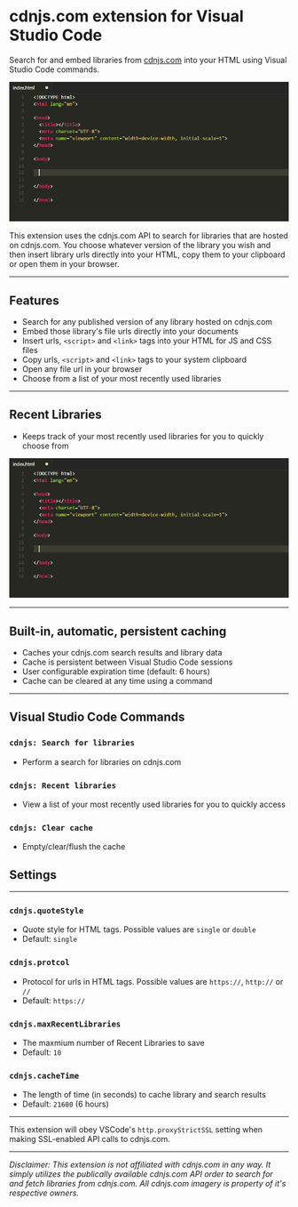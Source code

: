 # cdnjs.com extension for Visual Studio Code

Search for and embed libraries from [cdnjs.com](https://cdnjs.com) into your HTML using Visual Studio Code commands.

![Searching cdnjs.com for jquery](images/search-example.gif)

This extension uses the cdnjs.com API to search for libraries that are hosted on cdnjs.com. You choose whatever version of the library you wish and then insert library urls directly into your HTML, copy them to your clipboard or open them in your browser.

---
## Features
- Search for any published version of any library hosted on cdnjs.com
- Embed those library's file urls directly into your documents
- Insert urls, `<script>` and  `<link>` tags into your HTML for JS and CSS files
- Copy urls, `<script>` and `<link>` tags to your system clipboard
- Open any file url in your browser
- Choose from a list of your most recently used libraries

---
## Recent Libraries
- Keeps track of your most recently used libraries for you to quickly choose from

![Recent Libraries list](images/recent-libraries-example.gif)

---
## Built-in, automatic, persistent caching
- Caches your cdnjs.com search results and library data
- Cache is persistent between Visual Studio Code sessions
- User configurable expiration time (default: 6 hours)
- Cache can be cleared at any time using a command

---
## Visual Studio Code Commands

### `cdnjs: Search for libraries`

- Perform a search for libraries on cdnjs.com

### `cdnjs: Recent libraries`

- View a list of your most recently used libraries for you to quickly access

### `cdnjs: Clear cache`

- Empty/clear/flush the cache

## Settings
---

### `cdnjs.quoteStyle`

- Quote style for HTML tags. Possible values are `single` or `double`
- Default: `single`

### `cdnjs.protcol`

- Protocol for urls in HTML tags. Possible values are `https://`, `http://` or `//`
- Default: `https://`

### `cdnjs.maxRecentLibraries`

- The maxmium number of Recent Libraries to save
- Default: `10`

### `cdnjs.cacheTime`

- The length of time (in seconds) to cache library and search results
- Default: `21600` (6 hours)

---

This extension will obey VSCode's `http.proxyStrictSSL` setting when making SSL-enabled API calls to cdnjs.com.

---

*Disclaimer: This extension is not affiliated with cdnjs.com in any way. It simply utilizes the publically available cdnjs.com API order to search for and fetch libraries from cdnjs.com. All cdnjs.com imagery is property of it's respective owners.*